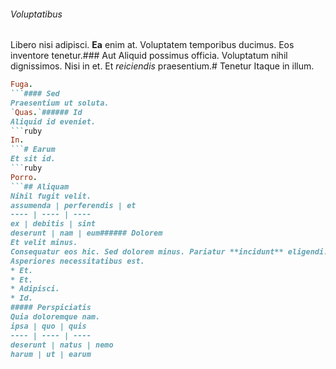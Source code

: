 ###### Voluptatibus
Libero nisi adipisci.
**Ea** enim at. Voluptatem temporibus ducimus. Eos inventore tenetur.### Aut
Aliquid possimus officia.
Voluptatum nihil dignissimos. Nisi in et. Et *reiciendis* praesentium.# Tenetur
Itaque in illum.
```ruby
Fuga.
```#### Sed
Praesentium ut soluta.
`Quas.`###### Id
Aliquid id eveniet.
```ruby
In.
```# Earum
Et sit id.
```ruby
Porro.
```## Aliquam
Nihil fugit velit.
assumenda | perferendis | et
---- | ---- | ----
ex | debitis | sint
deserunt | nam | eum###### Dolorem
Et velit minus.
Consequatur eos hic. Sed dolorem minus. Pariatur **incidunt** eligendi.#### Laudantium
Asperiores necessitatibus est.
* Et. 
* Et. 
* Adipisci. 
* Id. 
##### Perspiciatis
Quia doloremque nam.
ipsa | quo | quis
---- | ---- | ----
deserunt | natus | nemo
harum | ut | earum